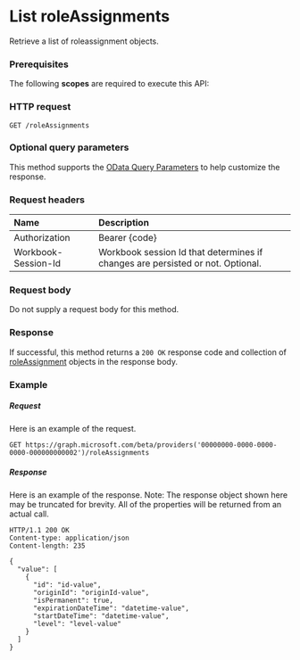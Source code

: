 # List roleAssignments

Retrieve a list of roleassignment objects.
### Prerequisites
The following **scopes** are required to execute this API: 
### HTTP request
<!-- { "blockType": "ignored" } -->
```http
GET /roleAssignments
```
### Optional query parameters
This method supports the [OData Query Parameters](http://graph.microsoft.io/docs/overview/query_parameters) to help customize the response.

### Request headers
| Name      |Description|
|:----------|:----------|
| Authorization  | Bearer {code}|
| Workbook-Session-Id  | Workbook session Id that determines if changes are persisted or not. Optional.|

### Request body
Do not supply a request body for this method.
### Response
If successful, this method returns a `200 OK` response code and collection of [roleAssignment](../resources/roleassignment.md) objects in the response body.
### Example
##### Request
Here is an example of the request.
<!-- {
  "blockType": "request",
  "name": "get_roleassignments"
}-->
```http
GET https://graph.microsoft.com/beta/providers('00000000-0000-0000-0000-000000000002')/roleAssignments
```
##### Response
Here is an example of the response. Note: The response object shown here may be truncated for brevity. All of the properties will be returned from an actual call.
<!-- {
  "blockType": "response",
  "truncated": true,
  "@odata.type": "microsoft.graph.roleAssignment",
  "isCollection": true
} -->
```http
HTTP/1.1 200 OK
Content-type: application/json
Content-length: 235

{
  "value": [
    {
      "id": "id-value",
      "originId": "originId-value",
      "isPermanent": true,
      "expirationDateTime": "datetime-value",
      "startDateTime": "datetime-value",
      "level": "level-value"
    }
  ]
}
```

<!-- uuid: 8fcb5dbc-d5aa-4681-8e31-b001d5168d79
2015-10-25 14:57:30 UTC -->
<!-- {
  "type": "#page.annotation",
  "description": "List roleAssignments",
  "keywords": "",
  "section": "documentation",
  "tocPath": ""
}-->